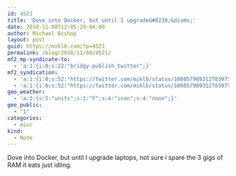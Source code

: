 ```yaml
---
id: 4521
title: 'Dove into Docker, but until I upgrade&#8230;&diams;'
date: 2018-11-08T12:05:29-04:00
author: Michael Bishop
layout: post
guid: https://miklb.com/?p=4521
permalink: /blog/2018/11/08/4521/
mf2_mp-syndicate-to:
  - 'a:1:{i:0;s:22:"bridgy-publish_twitter";}'
mf2_syndication:
  - 'a:1:{i:0;s:52:"https://twitter.com/miklb/status/1060579093127839750";}'
  - 'a:1:{i:0;s:52:"https://twitter.com/miklb/status/1060579093127839750";}'
geo_weather:
  - 'a:2:{s:5:"units";s:1:"F";s:4:"icon";s:4:"none";}'
geo_public:
  - "1"
categories:
  - misc
kind:
  - Note
---
```

Dove into Docker, but until I upgrade laptops, not sure i spare the 3 gigs of RAM it eats just idling. 